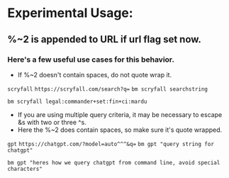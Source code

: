 # Experimental Usage:

## %~2 is appended to URL if url flag set now.

### Here's a few useful use cases for this behavior.
* If %~2 doesn't contain spaces, do not quote wrap it.
  
`scryfall` `https://scryfall.com/search?q=` `bm scryfall searchstring`

```bm scryfall legal:commander+set:fin+ci:mardu```

* If you are using multiple query criteria, it may be necessary to escape &s with two or three ^s.
* Here the %~2 does contain spaces, so make sure it's quote wrapped. 

`gpt` `https://chatgpt.com/?model=auto^^^&q=` `bm gpt "query string for chatgpt"`

```bm gpt "heres how we query chatgpt from command line, avoid special characters"```
